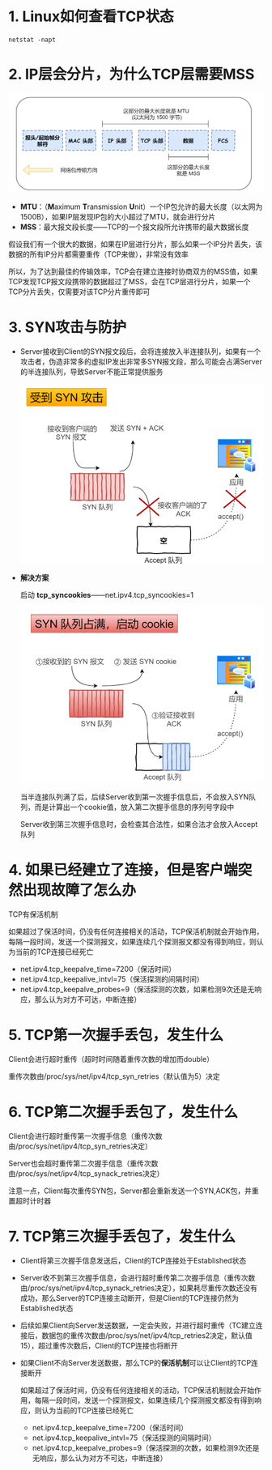 # 1. Linux如何查看TCP状态

```shell
netstat -napt
```

# 2. IP层会分片，为什么TCP层需要MSS

![48](p/48.png)

* **MTU**：（**M**aximum **T**ransmission **U**nit）一个IP包允许的最大长度（以太网为1500B），如果IP层发现IP包的大小超过了MTU，就会进行分片
* **MSS**：最大报文段长度——TCP的一个报文段所允许携带的最大数据长度

假设我们有一个很大的数据，如果在IP层进行分片，那么如果一个IP分片丢失，该数据的所有IP分片都需要重传（TCP来做），非常没有效率

所以，为了达到最佳的传输效率，TCP会在建立连接时协商双方的MSS值，如果TCP发现TCP报文段携带的数据超过了MSS，会在TCP层进行分片，如果一个TCP分片丢失，仅需要对该TCP分片重传即可

# 3. SYN攻击与防护

* Server接收到Client的SYN报文段后，会将连接放入半连接队列，如果有一个攻击者，伪造非常多的虚拟IP发出非常多SYN报文段，那么可能会占满Server的半连接队列，导致Server不能正常提供服务
  
  ![53](p/53.png)

* **解决方案**
  
  启动 **tcp_syncookies**——net.ipv4.tcp_syncookies=1
  
  ![54](p/54.png)
  
  当半连接队列满了后，后续Server收到第一次握手信息后，不会放入SYN队列，而是计算出一个cookie值，放入第二次握手信息的序列号字段中
  
  Server收到第三次握手信息时，会检查其合法性，如果合法才会放入Accept队列

# 4. 如果已经建立了连接，但是客户端突然出现故障了怎么办

TCP有保活机制

如果超过了保活时间，仍没有任何连接相关的活动，TCP保活机制就会开始作用，每隔一段时间，发送一个探测报文，如果连续几个探测报文都没有得到响应，则认为当前的TCP连接已经死亡

* net.ipv4.tcp_keepalve_time=7200（保活时间）
* net.ipv4.tcp_keepalive_intvl=75（保活探测的间隔时间）
* net.ipv4.tcp_keepalve_probes=9（保活探测的次数，如果检测9次还是无响应，那么认为对方不可达，中断连接）

# 5. TCP第一次握手丢包，发生什么

Client会进行超时重传（超时时间随着重传次数的增加而double）

重传次数由/proc/sys/net/ipv4/tcp_syn_retries（默认值为5）决定

# 6. TCP第二次握手丢包了，发生什么

Client会进行超时重传第一次握手信息（重传次数由/proc/sys/net/ipv4/tcp_syn_retries决定）

Server也会超时重传第二次握手信息（重传次数由/proc/sys/net/ipv4/tcp_synack_retries决定）

注意一点，Client每次重传SYN包，Server都会重新发送一个SYN,ACK包，并重置超时计时器

# 7. TCP第三次握手丢包了，发生什么

* Client将第三次握手信息发送后，Client的TCP连接处于Established状态

* Server收不到第三次握手信息，会进行超时重传第二次握手信息（重传次数由/proc/sys/net/ipv4/tcp_synack_retries决定），如果耗尽重传次数还没有成功，那么Server的TCP连接主动断开，但是Client的TCP连接仍然为Established状态

* 后续如果Client向Server发送数据，一定会失败，并进行超时重传（TC建立连接后，数据包的重传次数由/proc/sys/net/ipv4/tcp_retries2决定，默认值15），超过重传次数后，Client的TCP连接也将断开

* 如果Client不向Server发送数据，那么TCP的**保活机制**可以让Client的TCP连接断开
  
  如果超过了保活时间，仍没有任何连接相关的活动，TCP保活机制就会开始作用，每隔一段时间，发送一个探测报文，如果连续几个探测报文都没有得到响应，则认为当前的TCP连接已经死亡
  
  * net.ipv4.tcp_keepalve_time=7200（保活时间）
  * net.ipv4.tcp_keepalive_intvl=75（保活探测的间隔时间）
  * net.ipv4.tcp_keepalve_probes=9（保活探测的次数，如果检测9次还是无响应，那么认为对方不可达，中断连接）
